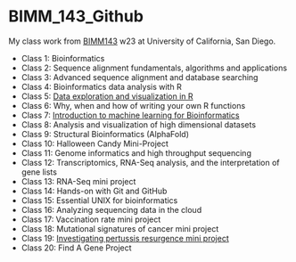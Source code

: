 # BIMM_143_Github
My class work from [BIMM143](https://bioboot.github.io/bimm143_W23/) w23 at University of California, San Diego.


- Class 1: Bioinformatics 
- Class 2: Sequence alignment fundamentals, algorithms and applications
- Class 3: Advanced sequence alignment and database searching
- Class 4: Bioinformatics data analysis with R
- Class 5: [Data exploration and visualization in R]()
- Class 6: Why, when and how of writing your own R functions
- Class 7: [Introduction to machine learning for Bioinformatics](https://github.com/Patricyoung1106/BIMM_143_Github/blob/main/Class07/BIMM143%20Lab%2007.qmd)
- Class 8: Analysis and visualization of high dimensional datasets
- Class 9: Structural Bioinformatics (AlphaFold)
- Class 10: Halloween Candy Mini-Project
- Class 11: Genome informatics and high throughput sequencing
- Class 12: Transcriptomics, RNA-Seq analysis, and the interpretation of gene lists
- Class 13: RNA-Seq mini project
- Class 14: Hands-on with Git and GitHub
- Class 15: Essential UNIX for bioinformatics
- Class 16: Analyzing sequencing data in the cloud
- Class 17: Vaccination rate mini project
- Class 18: Mutational signatures of cancer mini project
- Class 19: [Investigating pertussis resurgence mini project](https://github.com/Patricyoung1106/BIMM_143_Github/blob/main/BIMM%20143%20Lab%2019.md)
- Class 20: Find A Gene Project 
